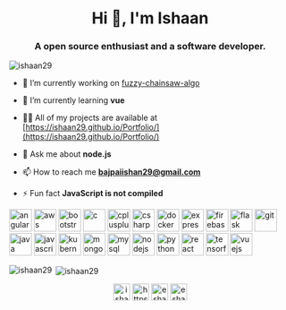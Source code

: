<h1 align="center">Hi 👋, I'm Ishaan</h1>
<h3 align="center">A open source enthusiast and a software developer.</h3>

<p align="left"> <img src="https://komarev.com/ghpvc/?username=ishaan29" alt="ishaan29" /> </p>

- 🔭 I’m currently working on [fuzzy-chainsaw-algo](https://github.com/Ishaan29/fuzzy-chainsaw-algo)

- 🌱 I’m currently learning **vue**

- 👨‍💻 All of my projects are available at [https://ishaan29.github.io/Portfolio/](https://ishaan29.github.io/Portfolio/)

- 💬 Ask me about **node.js**

- 📫 How to reach me **bajpaiishan29@gmail.com**

- ⚡ Fun fact **JavaScript is not compiled**

<p align="left"><img src="https://devicons.github.io/devicon/devicon.git/icons/angularjs/angularjs-original.svg" alt="angularjs" width="40" height="40"/> <img src="https://devicons.github.io/devicon/devicon.git/icons/amazonwebservices/amazonwebservices-original-wordmark.svg" alt="aws" width="40" height="40"/> <img src="https://devicons.github.io/devicon/devicon.git/icons/bootstrap/bootstrap-plain.svg" alt="bootstrap" width="40" height="40"/> <img src="https://devicons.github.io/devicon/devicon.git/icons/c/c-original.svg" alt="c" width="40" height="40"/> <img src="https://devicons.github.io/devicon/devicon.git/icons/cplusplus/cplusplus-original.svg" alt="cplusplus" width="40" height="40"/> <img src="https://devicons.github.io/devicon/devicon.git/icons/csharp/csharp-original.svg" alt="csharp" width="40" height="40"/> <img src="https://devicons.github.io/devicon/devicon.git/icons/docker/docker-original-wordmark.svg" alt="docker" width="40" height="40"/> <img src="https://devicons.github.io/devicon/devicon.git/icons/express/express-original-wordmark.svg" alt="express" width="40" height="40"/> <img src="https://www.vectorlogo.zone/logos/firebase/firebase-icon.svg" alt="firebase" width="40" height="40"/> <img src="https://www.vectorlogo.zone/logos/pocoo_flask/pocoo_flask-icon.svg" alt="flask" width="40" height="40"/> <img src="https://www.vectorlogo.zone/logos/git-scm/git-scm-icon.svg" alt="git" width="40" height="40"/> <img src="https://devicons.github.io/devicon/devicon.git/icons/java/java-original-wordmark.svg" alt="java" width="40" height="40"/> <img src="https://devicons.github.io/devicon/devicon.git/icons/javascript/javascript-original.svg" alt="javascript" width="40" height="40"/> <img src="https://www.vectorlogo.zone/logos/kubernetes/kubernetes-icon.svg" alt="kubernetes" width="40" height="40"/> <img src="https://devicons.github.io/devicon/devicon.git/icons/mongodb/mongodb-original-wordmark.svg" alt="mongodb" width="40" height="40"/> <img src="https://devicons.github.io/devicon/devicon.git/icons/mysql/mysql-original-wordmark.svg" alt="mysql" width="40" height="40"/> <img src="https://devicons.github.io/devicon/devicon.git/icons/nodejs/nodejs-original-wordmark.svg" alt="nodejs" width="40" height="40"/> <img src="https://devicons.github.io/devicon/devicon.git/icons/python/python-original.svg" alt="python" width="40" height="40"/> <img src="https://devicons.github.io/devicon/devicon.git/icons/react/react-original-wordmark.svg" alt="react" width="40" height="40"/> <img src="https://www.vectorlogo.zone/logos/tensorflow/tensorflow-icon.svg" alt="tensorflow" width="40" height="40"/> <img src="https://devicons.github.io/devicon/devicon.git/icons/vuejs/vuejs-original-wordmark.svg" alt="vuejs" width="40" height="40"/></p><p><img align="left" src="https://github-readme-stats.vercel.app/api/top-langs/?username=ishaan29&layout=compact&hide=html" alt="ishaan29" /></p>

<p>&nbsp;<img align="center" src="https://github-readme-stats.vercel.app/api?username=ishaan29&show_icons=true" alt="ishaan29" /></p>

<p align="center">
<a href="https://dev.to/ishaan29" target="blank"><img align="center" src="https://cdn.jsdelivr.net/npm/simple-icons@3.0.1/icons/dev-dot-to.svg" alt="ishaan29" height="30" width="30" /></a>
<a href="https://linkedin.com/in/https://www.linkedin.com/in/ishaanbajpai/" target="blank"><img align="center" src="https://cdn.jsdelivr.net/npm/simple-icons@3.0.1/icons/linkedin.svg" alt="https://www.linkedin.com/in/ishaanbajpai/" height="30" width="30" /></a>
<a href="https://dribbble.com/eshaan bajpai" target="blank"><img align="center" src="https://cdn.jsdelivr.net/npm/simple-icons@3.0.1/icons/dribbble.svg" alt="eshaan bajpai" height="30" width="30" /></a>
<a href="https://www.behance.net/eshaan bajpai" target="blank"><img align="center" src="https://cdn.jsdelivr.net/npm/simple-icons@3.0.1/icons/behance.svg" alt="eshaan bajpai" height="30" width="30" /></a>
</p>

<!--
**Ishaan29/Ishaan29** is a ✨ _special_ ✨ repository because its `README.md` (this file) appears on your GitHub profile.

Here are some ideas to get you started:

- 🔭 I’m currently working on ...
- 🌱 I’m currently learning ...
- 👯 I’m looking to collaborate on ...
- 🤔 I’m looking for help with ...
- 💬 Ask me about ...
- 📫 How to reach me: ...
- 😄 Pronouns: ...
- ⚡ Fun fact: ...
-->
